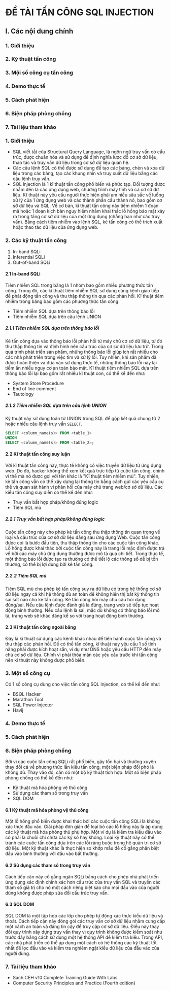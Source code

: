 # ĐỀ TÀI TẤN CÔNG SQL INJECTION

## I. Các nội dung chính
### 1. Giới thiệu
### 2. Kỹ thuật tấn công
### 3. Mội số công cụ tấn công
### 4. Demo thực tế
### 5. Cách phát hiện
### 6. Biện pháp phòng chống
### 7. Tài liệu tham khảo

### 1. Giới thiệu
- SQL viết tắt của Structural Query Language, là ngôn ngữ truy vấn có cấu trúc, được chuẩn hóa và sử dụng để định nghĩa lược đồ cơ sở dữ liệu, thao tác và truy vấn dữ liệu trong cơ sở dữ liệu quan hệ.
- Các câu lệnh SQL có thể được sử dụng để tạo các bảng, chèn và xóa dữ liệu trong các bảng, tạo các khung nhìn và truy xuất dữ liệu bằng các câu lệnh truy vấn.
- SQL Injection là 1 kĩ thuật tấn công phổ biến và phức tạp. Đối tượng được nhắm đến là các ứng dụng web, chương trình máy tính và cả cơ sở dữ liệu. Kĩ thuật này yêu cầu người thực hiện phải am hiểu sâu sắc về luồng xử lý của 1 ứng dụng web và các thành phần cấu thành nó, bao gồm cơ sở dữ liệu và SQL. Về cơ bản, kĩ thuật tấn công này tiêm nhiễm 1 đoạn mã hoặc 1 đoạn kịch bản nguy hiểm nhằm khai thác lỗ hổng bảo mật xảy ra trong tầng cơ sở dữ liệu của một ứng dụng (chẳng hạn như các truy vấn). Bằng cách tiêm nhiễm vào lệnh SQL, kẻ tấn công có thể trích xuất hoặc thao tác dữ liệu của ứng dụng web.

### 2. Các kỹ thuật tấn công
1. In-band SQLi
2. Inferential SQLi
3. Out-of-band SQLi

#### 2.1 In-band SQLi
Tiêm nhiễm SQL trong băng là 1 nhóm bao gồm nhiều phương thức tấn công. Trong đó, các kĩ thuật tiêm nhiễm SQL sử dụng cùng kênh giao tiếp để phát động tấn công và thu thập thông tin qua các phản hồi. Kĩ thuật tiêm nhiễm trong băng bao gồm các phương thức tấn công:
- Tiêm nhiễm SQL dựa trên thông báo lỗi
- Tiêm nhiễm SQL dựa trên câu lệnh UNION

##### 2.1.1 Tiêm nhiễm SQL dựa trên thông báo lỗi
Kẻ tấn công dựa vào thông báo lỗi phản hồi từ máy chủ cơ sở dữ liệu, từ đó thu thập thông tin và định hình nên cấu trúc của cơ sử dữ liệu lưu trữ. Trong quá trình phát triển sản phẩm, những thông báo lỗi giúp ích rất nhiều cho các nhà phát triển trong việc tìm và xử lý lỗi. Tuy nhiên, khi sản phẩm đã được hoàn thiện và đưa vào sử dụng thực tế, những thông báo lỗi này lại tiềm ẩn nhiều nguy cơ an toàn bảo mật.
Kĩ thuật tiêm nhiễm SQL dựa trên thông báo lỗi lại bao gồm rất nhiều kĩ thuật con, có thể kể đến như:
- System Store Procedure
- End of line comment
- Tautology

##### 2.1.2 Tiêm nhiễm SQL dựa trên câu lệnh UNION
Kỹ thuật này sử dụng toán tử UNION trong SQL để gộp kết quả chung từ 2 hoặc nhiều câu lệnh truy vấn `SELECT`.

```sql
SELECT <column_name(s)> FROM <table_1>
UNION
SELECT <column_name(s)> FROM <table_2>;
```

#### 2.2 Kĩ thuật tấn công suy luận
Với kĩ thuật tấn công này, thực tế không có việc truyền dữ liệu từ ứng dụng web. Do đó, hacker không thể xem kết quả trực tiếp từ cuộc tấn công, chính vì thế mà nó được gọi với tên khác là "Kĩ thuật tiêm nhiễm mù". Tuy nhiên, kẻ tấn công vẫn có thể xây dựng lại thông tin bằng cách gửi các yêu cầu cụ thể và quan sát hành vi phản hồi của máy chủ trang web/cơ sở dữ liệu. Các kiểu tấn công suy diễn có thể kể đến như:
- Truy vấn bất hợp pháp/không đúng logic
- Tiêm SQL mù

##### 2.2.1 Truy vấn bất hợp pháp/không đúng logic
Cuộc tấn công này cho phép kẻ tấn công thu thập thông tin quan trọng về loại và cấu trúc của cơ sở dữ liệu đằng sau ứng dụng Web. Cuộc tấn công được coi là bước đầu tiên, thu thập thông tin cho các cuộc tấn công khác. Lỗ hổng được khai thác bởi cuộc tấn công này là trang lỗi mặc định được trả về bởi các máy chủ ứng dụng thường được mô tả quá chi tiết. Trong thực tế, một thông báo lỗi được tạo ra thường có thể tiết lộ các thông số dễ bị tổn thương, có thể bị lợi dụng bởi kẻ tấn công.

##### 2.2.2 Tiêm SQL mù
Tiêm SQL mù cho phép kẻ tấn công suy ra dữ liệu có trong hệ thống cơ sở dữ liệu ngay cả khi hệ thống đủ an toàn để không hiển thị bất kỳ thông tin sai sót nào cho kẻ tấn công. Kẻ tấn công hỏi máy chủ câu hỏi dạng đúng/sai. Nếu câu lệnh được đánh giá là đúng, trang web sẽ tiếp tục hoạt động bình thường. Nếu câu lệnh là sai, mặc dù không có thông báo lỗi mô tả, trang web sẽ khác đáng kể so với trang hoạt động bình thường.

#### 2.3 Kĩ thuật tấn công ngoài băng
Đây là kĩ thuật sử dụng các kênh khác nhau để tiến hành cuộc tấn công và thu thập các phản hồi. Để có thể tấn công, kĩ thuật này yêu cầu 1 số tính năng phải được kích hoạt sẵn, ví dụ như DNS hoặc yêu cầu HTTP đến máy chủ cơ sở dữ liệu. Chính vì phải thõa mãn các yêu cầu trước khi tấn công nên kĩ thuật này không được phổ biến.

### 3. Một số công cụ
Có 1 số công cụ dùng cho việc tấn công SQL Injection, có thể kể đến như:
- BSQL Hacker
- Marathon Tool
- SQL Power Injector
- Havij

### 4. Demo thực tế

### 5. Cách phát hiện

### 6. Biện pháp phòng chống
Bởi vì các cuộc tấn công SQLi rất phổ biến, gây tổn hại và thường xuyên thay đổi cả về phương thức lẫn kiểu tấn công, một biện pháp đối phó là không đủ. Thay vào đó, cần có một bộ kỹ thuật tích hợp. Một số biện pháp phòng chống có thể kể đến như:
- Kỹ thuật mã hóa phòng vệ thủ công
- Sử dụng các tham số trong truy vấn
- SQL DOM

#### 6.1 Kỹ thuật mã hóa phòng vệ thủ công
Một lỗ hổng phổ biến được khai thác bởi các cuộc tấn công SQLi là không xác thực đầu vào. Giải pháp đơn giản để loại bỏ các lỗ hổng này là áp dụng các kỹ thuật mã hóa phòng thủ phù hợp. Một ví dụ là kiểm tra kiểu đầu vào có phải là chuỗi chỉ chứa các ký số hay không. Loại kỹ thuật này có thể tránh các cuộc tấn công dựa trên các lỗi ràng buộc trong hệ quản trị cơ sở dữ liệu. Một kỹ thuật khác là thực hiện so khớp mẫu để cố gắng phân biệt đầu vào bình thường với đầu vào bất thường.

#### 6.2 Sử dụng các tham số trong truy vấn
Cách tiếp cận này cố gắng ngăn SQLi bằng cách cho phép nhà phát triển ứng dụng xác định chính xác hơn cấu trúc của truy vấn SQL và truyền các tham số giá trị cho nó một cách riêng biệt sao cho mọi đầu vào của người dùng không được phép sửa đổi cấu trúc truy vấn.

#### 6.3 SQL DOM
SQL DOM là một tập hợp các lớp cho phép tự động xác thực kiểu dữ liệu và thoát. Cách tiếp cận này đóng gói các truy vấn cơ sở dữ liệu nhằm cung cấp một cách an toàn và đáng tin cậy để truy cập cơ sở dữ liệu. Điều này thay đổi quy trình xây dựng truy vấn thay vì quy trình không được kiểm soát như trước đây bằng cách sử dụng một hệ thống API để kiểm tra kiểu. Trong API, các nhà phát triển có thể áp dụng một cách có hệ thống các kỹ thuật tốt nhất để lọc đầu vào và kiểm tra nghiêm ngặt kiểu dữ liệu của đầu vào của người dùng.

### 7. Tài liệu tham khảo
- Sách CEH v10 Complete Training Guide With Labs
- Computer Security Principles and Practice (Fourth edition)
